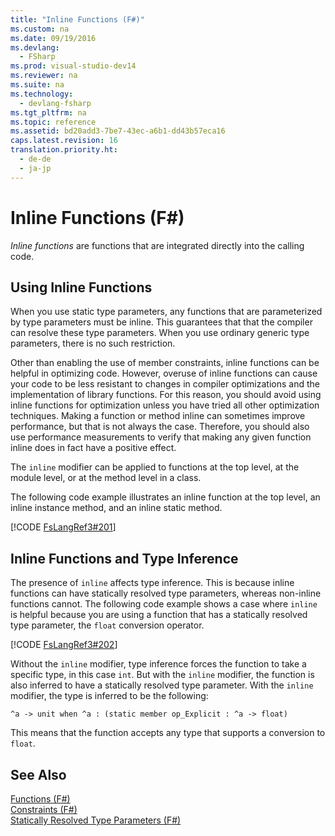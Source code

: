 ```yaml
---
title: "Inline Functions (F#)"
ms.custom: na
ms.date: 09/19/2016
ms.devlang: 
  - FSharp
ms.prod: visual-studio-dev14
ms.reviewer: na
ms.suite: na
ms.technology: 
  - devlang-fsharp
ms.tgt_pltfrm: na
ms.topic: reference
ms.assetid: bd20add3-7be7-43ec-a6b1-dd43b57eca16
caps.latest.revision: 16
translation.priority.ht: 
  - de-de
  - ja-jp
---
```

# Inline Functions (F#)
*Inline functions* are functions that are integrated directly into the calling code.  
  
## Using Inline Functions  
 When you use static type parameters, any functions that are parameterized by type parameters must be inline. This guarantees that that the compiler can resolve these type parameters. When you use ordinary generic type parameters, there is no such restriction.  
  
 Other than enabling the use of member constraints, inline functions can be helpful in optimizing code. However, overuse of inline functions can cause your code to be less resistant to changes in compiler optimizations and the implementation of library functions. For this reason, you should avoid using inline functions for optimization unless you have tried all other optimization techniques. Making a function or method inline can sometimes improve performance, but that is not always the case. Therefore, you should also use performance measurements to verify that making any given function inline does in fact have a positive effect.  
  
 The `inline` modifier can be applied to functions at the top level, at the module level, or at the method level in a class.  
  
 The following code example illustrates an inline function at the top level, an inline instance method, and an inline static method.  
  
 [!CODE [FsLangRef3#201](../CodeSnippet/VS_Snippets_Fsharp/fslangref3#201)]  
  
## Inline Functions and Type Inference  
 The presence of `inline` affects type inference. This is because inline functions can have statically resolved type parameters, whereas non-inline functions cannot. The following code example shows a case where `inline` is helpful because you are using a function that has a statically resolved type parameter, the `float` conversion operator.  
  
 [!CODE [FsLangRef3#202](../CodeSnippet/VS_Snippets_Fsharp/fslangref3#202)]  
  
 Without the `inline` modifier, type inference forces the function to take a specific type, in this case `int`. But with the `inline` modifier, the function is also inferred to have a statically resolved type parameter. With the `inline` modifier, the type is inferred to be the following:  
  
```  
^a -> unit when ^a : (static member op_Explicit : ^a -> float)  
```  
  
 This means that the function accepts any type that supports a conversion to `float`.  
  
## See Also  
 [Functions (F#)](../vs140/Functions--F#-.md)   
 [Constraints (F#)](../vs140/Constraints--F#-.md)   
 [Statically Resolved Type Parameters (F#)](../vs140/Statically-Resolved-Type-Parameters--F#-.md)
